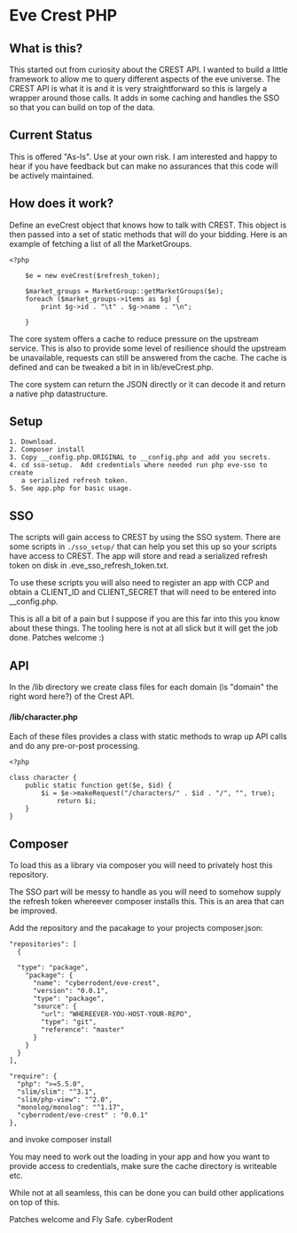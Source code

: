 # Eve Crest PHP


## What is this?

This started out from curiosity about the CREST API. I wanted to build a
little framework to allow me to query different aspects of the eve
universe.  The CREST API is what it is and it is very straightforward so
this is largely a wrapper around those calls.  It adds in some caching 
and handles the SSO so that you can build on top of the data.

## Current Status

This is offered "As-Is". Use at your own risk. I am interested and happy
to hear if you have feedback but can make no assurances that this code
will be actively maintained.

## How does it work?

Define an eveCrest object that knows how to talk with CREST. This
object is then passed into a set of static methods that will do your
bidding.  Here is an example of fetching a list of all the MarketGroups.

```
<?php
 
    $e = new eveCrest($refresh_token);

    $market_groups = MarketGroup::getMarketGroups($e);
    foreach ($market_groups->items as $g) {
        print $g->id . "\t" . $g->name . "\n";

    }

```
The core system offers a cache to reduce pressure on the upstream
service.  This is also to provide some level of resilience should the
upstream be unavailable, requests can still be answered from the cache.
The cache is defined and can be tweaked a bit in in lib/eveCrest.php.

The core system can return the JSON directly or it can decode it and
return a native php datastructure.


## Setup

    1. Download.
    2. Composer install
    3. Copy __config.php.ORIGINAL to __config.php and add you secrets.
    4. cd sso-setup.  Add credentials where needed run php eve-sso to create
       a serialized refresh token.
    5. See app.php for basic usage.
    



## SSO

The scripts will gain access to CREST by using the SSO system.  There are
some scripts in ```./sso_setup/``` that can help you set this up so your
scripts have access to CREST.  The app will store and read a serialized
refresh token on disk in .eve_sso_refresh_token.txt.

To use these scripts you will also need to register an app with CCP and
obtain a CLIENT_ID and CLIENT_SECRET that will need to be entered into
__config.php.

This is all a bit of a pain but I suppose if you are this far into this
you know about these things.  The tooling here is not at all slick but
it will get the job done.  Patches welcome :)


## API

In the /lib directory we create class files for each domain (is "domain"
the right word here?) of the Crest API. 

#### /lib/character.php 

Each of these files provides a class with static methods to wrap up API
calls and do any pre-or-post processing.

```
<?php

class character {
    public static function get($e, $id) {
        $i = $e->makeRequest("/characters/" . $id . "/", "", true);
            return $i;
    }
}
```

## Composer

To load this as a library via composer you will need to privately host
this repository.

The SSO part will be messy to handle as you will need to somehow supply
the refresh token whereever composer installs this.  This is an area that
can be improved.

Add the repository and the pacakage to your projects composer.json:

```
"repositories": [
  {
  
  "type": "package",
    "package": {
      "name": "cyberrodent/eve-crest",
      "version": "0.0.1",
      "type": "package",
      "source": {
        "url": "WHEREEVER-YOU-HOST-YOUR-REPO",
        "type": "git",
        "reference": "master"
      }
    }
  }
],

"require": {
  "php": ">=5.5.0",
  "slim/slim": "^3.1",
  "slim/php-view": "^2.0",
  "monolog/monolog": "^1.17",
  "cyberrodent/eve-crest" : "0.0.1"
},
```

and invoke composer install  

You may need to work out the loading in your app and how you want to
provide access to credentials, make sure the cache directory is
writeable etc. 

While not at all seamless, this can be done you can build other
applications on top of this.



Patches welcome and Fly Safe.
 cyberRodent





